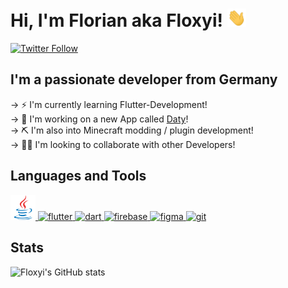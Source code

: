# Hi, I'm Florian aka Floxyi! <img width="30" src="res/waving.gif">

[![Twitter Follow](https://img.shields.io/twitter/follow/Floxyi1?color=%231D9FEF&style=for-the-badge)](https://twitter.com/intent/follow?screen_name=Floxyi1)

## I'm a passionate developer from Germany

→ ⚡ I'm currently learning Flutter-Development!  
→ 🚀 I'm working on a new App called [Daty](https://github.com/Floxyi/Daty)!  
→ ⛏ I'm also into Minecraft modding / plugin development!  
→ 👨‍👦 I'm looking to collaborate with other Developers!  

## Languages and Tools

<a href="https://www.java.com">
<img src="https://raw.githubusercontent.com/devicons/devicon/master/icons/java/java-original.svg" alt="java" width="40" height="40"/>
</a>
<a href="https://flutter.dev">
<img src="https://www.vectorlogo.zone/logos/flutterio/flutterio-icon.svg" alt="flutter" width="40" height="40"/>
</a>
<a href="https://dart.dev">
<img src="https://www.vectorlogo.zone/logos/dartlang/dartlang-icon.svg" alt="dart" width="40" height="40"/>
</a>
<a href="https://firebase.google.com/">
<img src="https://www.vectorlogo.zone/logos/firebase/firebase-icon.svg" alt="firebase" width="40" height="40"/>
</a>
<a href="https://www.figma.com/">
<img src="https://www.vectorlogo.zone/logos/figma/figma-icon.svg" alt="figma" width="40" height="40"/>
</a>
<a href="https://git-scm.com/">
<img src="https://www.vectorlogo.zone/logos/git-scm/git-scm-icon.svg" alt="git" width="40" height="40"/>
</a>

## Stats

![Floxyi's GitHub stats](https://github-readme-stats.vercel.app/api?username=Floxyi&hide=contribs,prs&count_private=true&show_icons=true&theme=github_dark&hide_border=true&bg_color=2d333b)

